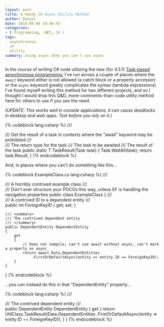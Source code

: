 ```yaml
---
layout: post
title: A Handy C# Async Utility Method
author: Daniel
date: 2014-08-04 19:48:43
categories:
- [ Programming, .NET, C# ]
tags:
- asynchronous
- c#
- utility
summary: Using async when you can't use async
---
```


In the course of writing C# code utilizing the new (for 4.5.1) [Task-based asynchronous programming][async], I've run across a couple of places where the `await` keyword either is not allowed (a catch block or a property accessor) or the `async` keyword greatly complicates the syntax (lambda expressions). I've found myself writing this method for two different projects, and so I thought I would drop this Q&D, more-comments-than-code utility method here for others to use if you see the need.

_(UPDATE: This works well in console applications; it can cause deadlocks in desktop and web apps. Test before you rely on it.)_

{% codeblock lang:csharp %}
/// <summary>
/// Get the result of a task in contexts where the "await" keyword may be prohibited
/// </summary>
/// <typeparam name="T">The return type for the task</typeparam>
/// <param name="task">The task to be awaited</param>
/// <returns>The result of the task</returns>
public static T TaskResult<T>(Task<T> task)
{
    Task.WaitAll(task);
    return task.Result;
}
{% endcodeblock %}

And, in places where you can't do something like this...

{% codeblock ExampleClass.cs lang:csharp %}
/// <summary>
/// A horribly contrived example class
/// </summary>
/// <remarks>Don't ever structure your POCOs this way, unless EF is handling the navigation properties</remarks>
public class ExampleClass
{
    /// <summary>
    /// A contrived ID to a dependent entity
    /// </summary>
    public int ForeignKeyID { get; set; }

    /// <summary>
    /// The contrived dependent entity
    /// </summary>
    public DependentEntity DependentEntity
    {
        get
        {
            // Does not compile; can't use await without async, can't mark a property as async
            return await Data.DependentEntities
                .FirstOrDefaultAsync(entity => entity.ID == ForeignKeyID);
        }
    }
}
{% endcodeblock %}

...you can instead do this in that "DependentEntity" property...

{% codeblock lang:csharp %}
    /// <summary>
    /// The contrived dependent entity
    /// </summary>
    public DependentEntity DependentEntity
    {
        get
        {
            return UtilClass.TaskResult<DependentEntity>(Data.DependentEntities
                .FirstOrDefaultAsync(entity => entity.ID == ForeignKeyID));
        }
    }
{% endcodeblock %}


[async]: //msdn.microsoft.com/EN-US/library/vstudio/hh191443(v=vs.110).aspx "Asynchronous Programming with Async and Await - MSDN"
